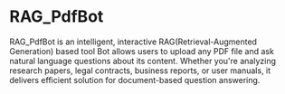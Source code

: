 # RAG_PdfBot
RAG_PdfBot is an intelligent, interactive RAG(Retrieval-Augmented Generation) based tool Bot allows users to upload any PDF file and ask natural language questions about its content. Whether you're analyzing research papers, legal contracts, business reports, or user manuals, it delivers efficient solution for document-based question answering.
